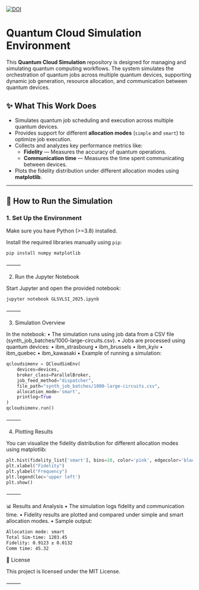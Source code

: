 [![DOI](https://zenodo.org/badge/DOI/10.5281/zenodo.14997933.svg)](https://doi.org/10.5281/zenodo.14997933)

# Quantum Cloud Simulation Environment

This **Quantum Cloud Simulation** repository is designed for managing and simulating quantum computing workflows. The system simulates the orchestration of quantum jobs across multiple quantum devices, supporting dynamic job generation, resource allocation, and communication between quantum devices.

## ✨ **What This Work Does**
- Simulates quantum job scheduling and execution across multiple quantum devices.
- Provides support for different **allocation modes** (`simple` and `smart`) to optimize job execution.
- Collects and analyzes key performance metrics like:
  - **Fidelity** — Measures the accuracy of quantum operations.
  - **Communication time** — Measures the time spent communicating between devices.
- Plots the fidelity distribution under different allocation modes using **matplotlib**.

---

## 🚀 **How to Run the Simulation**
### 1. **Set Up the Environment**
Make sure you have Python (>=3.8) installed.

Install the required libraries manually using `pip`:

```bash
pip install numpy matplotlib
```


⸻

2. Run the Jupyter Notebook

Start Jupyter and open the provided notebook:
```bash
jupyter notebook GLSVLSI_2025.ipynb

```

⸻

3. Simulation Overview

In the notebook:
  • The simulation runs using job data from a CSV file (synth_job_batches/1000-large-circuits.csv).
  • Jobs are processed using quantum devices:
  • ibm_strasbourg
  • ibm_brussels
  • ibm_kyiv
  • ibm_quebec
  • ibm_kawasaki
  • Example of running a simulation:
```python
qcloudsimenv = QCloudSimEnv(
    devices=devices,
    broker_class=ParallelBroker,
    job_feed_method="dispatcher",
    file_path="synth_job_batches/1000-large-circuits.csv",
    allocation_mode='smart',
    printlog=True
)
qcloudsimenv.run()
```


⸻

4. Plotting Results

You can visualize the fidelity distribution for different allocation modes using matplotlib:
```python
plt.hist(fidelity_list['smart'], bins=10, color='pink', edgecolor='black', alpha=0.7, label='EASM')
plt.xlabel("Fidelity")
plt.ylabel("Frequency")
plt.legend(loc='upper left')
plt.show()
```


⸻

📊 Results and Analysis
  • The simulation logs fidelity and communication time.
  • Fidelity results are plotted and compared under simple and smart allocation modes.
  • Sample output:
```bash
Allocation mode: smart
Total Sim-time: 1203.45
Fidelity: 0.9123 ± 0.0132
Comm time: 45.32
```


📄 License

This project is licensed under the MIT License.

⸻
